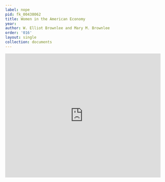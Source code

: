 ```yaml
---
label: nope
pid: fk_00438062
title: Women in the American Economy
year:
author: W. Elliot Brownlee and Mary M. Brownlee
order: '016'
layout: single
collection: documents
---
```

<iframe src="https://northwestern.app.box.com/embed/s/9acvlk14v89o1lru2ii5v1gamxcdhuui?sortColumn=date&view=list" width="500" height="400" frameborder="0" allowfullscreen webkitallowfullscreen msallowfullscreen></iframe>
